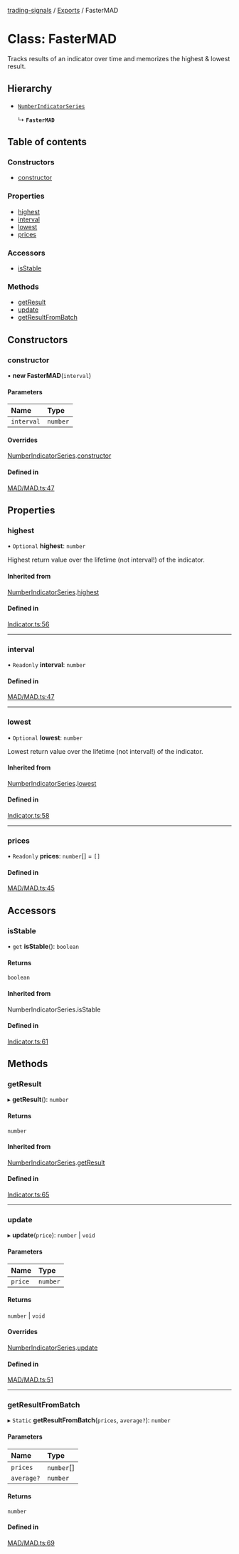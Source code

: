 [trading-signals](../README.md) / [Exports](../modules.md) / FasterMAD

# Class: FasterMAD

Tracks results of an indicator over time and memorizes the highest & lowest result.

## Hierarchy

- [`NumberIndicatorSeries`](NumberIndicatorSeries.md)

  ↳ **`FasterMAD`**

## Table of contents

### Constructors

- [constructor](FasterMAD.md#constructor)

### Properties

- [highest](FasterMAD.md#highest)
- [interval](FasterMAD.md#interval)
- [lowest](FasterMAD.md#lowest)
- [prices](FasterMAD.md#prices)

### Accessors

- [isStable](FasterMAD.md#isstable)

### Methods

- [getResult](FasterMAD.md#getresult)
- [update](FasterMAD.md#update)
- [getResultFromBatch](FasterMAD.md#getresultfrombatch)

## Constructors

### constructor

• **new FasterMAD**(`interval`)

#### Parameters

| Name       | Type     |
| :--------- | :------- |
| `interval` | `number` |

#### Overrides

[NumberIndicatorSeries](NumberIndicatorSeries.md).[constructor](NumberIndicatorSeries.md#constructor)

#### Defined in

[MAD/MAD.ts:47](https://github.com/bennycode/trading-signals/blob/53d8192/src/MAD/MAD.ts#L47)

## Properties

### highest

• `Optional` **highest**: `number`

Highest return value over the lifetime (not interval!) of the indicator.

#### Inherited from

[NumberIndicatorSeries](NumberIndicatorSeries.md).[highest](NumberIndicatorSeries.md#highest)

#### Defined in

[Indicator.ts:56](https://github.com/bennycode/trading-signals/blob/53d8192/src/Indicator.ts#L56)

---

### interval

• `Readonly` **interval**: `number`

#### Defined in

[MAD/MAD.ts:47](https://github.com/bennycode/trading-signals/blob/53d8192/src/MAD/MAD.ts#L47)

---

### lowest

• `Optional` **lowest**: `number`

Lowest return value over the lifetime (not interval!) of the indicator.

#### Inherited from

[NumberIndicatorSeries](NumberIndicatorSeries.md).[lowest](NumberIndicatorSeries.md#lowest)

#### Defined in

[Indicator.ts:58](https://github.com/bennycode/trading-signals/blob/53d8192/src/Indicator.ts#L58)

---

### prices

• `Readonly` **prices**: `number`[] = `[]`

#### Defined in

[MAD/MAD.ts:45](https://github.com/bennycode/trading-signals/blob/53d8192/src/MAD/MAD.ts#L45)

## Accessors

### isStable

• `get` **isStable**(): `boolean`

#### Returns

`boolean`

#### Inherited from

NumberIndicatorSeries.isStable

#### Defined in

[Indicator.ts:61](https://github.com/bennycode/trading-signals/blob/53d8192/src/Indicator.ts#L61)

## Methods

### getResult

▸ **getResult**(): `number`

#### Returns

`number`

#### Inherited from

[NumberIndicatorSeries](NumberIndicatorSeries.md).[getResult](NumberIndicatorSeries.md#getresult)

#### Defined in

[Indicator.ts:65](https://github.com/bennycode/trading-signals/blob/53d8192/src/Indicator.ts#L65)

---

### update

▸ **update**(`price`): `number` \| `void`

#### Parameters

| Name    | Type     |
| :------ | :------- |
| `price` | `number` |

#### Returns

`number` \| `void`

#### Overrides

[NumberIndicatorSeries](NumberIndicatorSeries.md).[update](NumberIndicatorSeries.md#update)

#### Defined in

[MAD/MAD.ts:51](https://github.com/bennycode/trading-signals/blob/53d8192/src/MAD/MAD.ts#L51)

---

### getResultFromBatch

▸ `Static` **getResultFromBatch**(`prices`, `average?`): `number`

#### Parameters

| Name       | Type       |
| :--------- | :--------- |
| `prices`   | `number`[] |
| `average?` | `number`   |

#### Returns

`number`

#### Defined in

[MAD/MAD.ts:69](https://github.com/bennycode/trading-signals/blob/53d8192/src/MAD/MAD.ts#L69)
